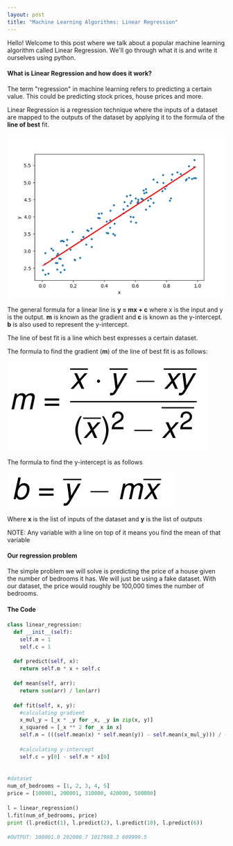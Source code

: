 ```yaml
---
layout: post
title: "Machine Learning Algorithms: Linear Regression"
---
```


Hello! Welcome to this post where we talk about a popular machine learning algorithm called Linear Regression. We'll go through what it is and write it ourselves using python. 

#### What is Linear Regression and how does it work?

The term "regression" in machine learning refers to predicting a certain value. This could be predicting stock prices, house prices and more. 

Linear Regression is a regression technique where the inputs of a dataset are mapped to the outputs of the dataset by applying it to the formula of the **line of best** fit.

![Alt Text](/assets/linear-regression.png)


The general formula for a linear line is **y = mx + c** where x is the input and y is the output. **m** is known as the gradient and **c** is known as the y-intercept. **b** is also used to represent the y-intercept. 

The line of best fit is a line which best expresses a certain dataset. 

The formula to find the gradient (**m**) of the line of best fit is as follows:

![Alt Text](/assets/best-fit-slope.png) 

The formula to find the y-intercept is as follows

![Alt Text](/assets/best-fit-y-intercept.png) 

Where **x** is the list of inputs of the dataset and **y** is the list of outputs

NOTE: Any variable with a line on top of it means you find the mean of that variable

#### Our regression problem

The simple problem we will solve is predicting the price of a house given the number of bedrooms it has. We will just be using a fake dataset. With our dataset, the price would roughly be 100,000 times the number of bedrooms.

#### The Code

```python
class linear_regression:
  def __init__(self):
    self.m = 1
    self.c = 1

  def predict(self, x):
    return self.m * x + self.c

  def mean(self, arr):
    return sum(arr) / len(arr)

  def fit(self, x, y):
    #calculating gradient
    x_mul_y = [_x * _y for _x, _y in zip(x, y)]
    x_squared = [_x ** 2 for _x in x]
    self.m = (((self.mean(x) * self.mean(y)) - self.mean(x_mul_y))) / (self.mean(x) ** 2 - self.mean(x_squared))

    #calculating y-intercept
    self.c = y[0] - self.m * x[0]


#dataset
num_of_bedrooms = [1, 2, 3, 4, 5]
price = [100001, 200001, 310000, 420000, 500000]

l = linear_regression()
l.fit(num_of_bedrooms, price)
print (l.predict(1), l.predict(2), l.predict(10), l.predict(6))

#OUTPUT: 100001.0 202000.7 1017998.3 609999.5
```
